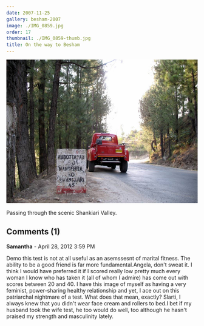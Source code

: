 ```yaml
---
date: 2007-11-25
gallery: besham-2007
image: ./IMG_0859.jpg
order: 17
thumbnail: ./IMG_0859-thumb.jpg
title: On the way to Besham
---
```


![On the way to Besham](./IMG_0859.jpg)

Passing through the scenic Shankiari Valley.

<div id="comments">

## Comments (1)

<div id="comment">

**Samantha** - April 28, 2012  3:59 PM

Demo this test is not at all useful as an asemssesnt of marital fitness. The ability to be a good friend is far more fundamental.Angela, don't sweat it. I think I would have preferred it if I scored really low pretty much every woman I know who has taken it (all of whom I admire) has come out with scores between 20 and 40. I have this image of myself as having a very feminist, power-sharing healthy relationship and yet, I ace out on this patriarchal nightmare of a test. What does that mean, exactly? Slarti, I always knew that you didn't wear face cream and rollers to bed.I bet if my husband took the wife test, he too would do well, too although he hasn't praised my strength and masculinity lately.

</div>

</div>